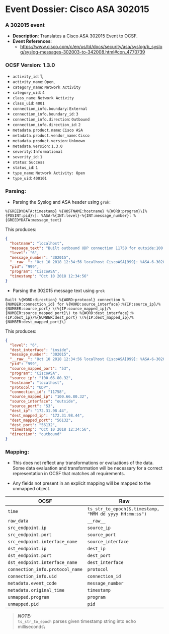 # Event Dossier: Cisco ASA 302015

### A 302015 event

- **Description**: Translates a Cisco ASA 302015 Event to OCSF.
- **Event References**:
    - https://www.cisco.com/c/en/us/td/docs/security/asa/syslog/b_syslog/syslog-messages-302003-to-342008.html#con_4770739

### OCSF Version: 1.3.0

- `activity_id`: 1,
- `activity_name`: `Open`,
- `category_name`: `Network Activity`
- `category_uid`: `4`
- `class_name`: `Network Activity`
- `class_uid`: `4001`
- `connection_info.boundary`: `External`
- `connection_info.boundary_id`: `3`
- `connection_info.direction`: `Outbound`
- `connection_info.direction_id`: `2`
- `metadata.product.name`: `Cisco ASA`
- `metadata.product.vendor_name`: `Cisco`
- `metadata.product.version`: `Unknown`
- `metadata.version`: `1.3.0`
- `severity`: `Informational`
- `severity_id`: `1`
- `status`: `Success`
- `status_id`: `1`
- `type_name`: `Network Activity: Open`
- `type_uid`: `400101`

### Parsing:

- Parsing the Syslog and ASA header using `grok`:

```
%{GREEDYDATA:timestamp} %{HOSTNAME:hostname} %{WORD:program}\[%{POSINT:pid}\]: %ASA-%{INT:level}-%{INT:message_number}: %{GREEDYDATA:message_text}
```

This produces:

```json
{
  "hostname": "localhost",
  "message_text": "Built outbound UDP connection 11758 for outside:100.66.80.32/53 (100.66.80.32/53) to inside:172.31.98.44/56132 (172.31.98.44/56132)",
  "level": "6",
  "message_number": "302015",
  "__raw__": "Oct 10 2018 12:34:56 localhost CiscoASA[999]: %ASA-6-302015: Built outbound UDP connection 11758 for outside:100.66.80.32/53 (100.66.80.32/53) to inside:172.31.98.44/56132 (172.31.98.44/56132)",
  "pid": "999",
  "program": "CiscoASA",
  "timestamp": "Oct 10 2018 12:34:56"
}
```

- Parsing the 302015 message text using `grok`

```
Built %{WORD:direction} %{WORD:protocol} connection %{NUMBER:connection_id} for %{WORD:source_interface}:%{IP:source_ip}/%{NUMBER:source_port} \(%{IP:source_mapped_ip}/%{NUMBER:source_mapped_port}\) to %{WORD:dest_interface}:%{IP:dest_ip}/%{NUMBER:dest_port} \(%{IP:dest_mapped_ip}/%{NUMBER:dest_mapped_port}\)
```

This produces:

```json
{
  "level": "6",
  "dest_interface": "inside",
  "message_number": "302015",
  "__raw__": "Oct 10 2018 12:34:56 localhost CiscoASA[999]: %ASA-6-302015: Built outbound UDP connection 11758 for outside:100.66.80.32/53 (100.66.80.32/53) to inside:172.31.98.44/56132 (172.31.98.44/56132)",
  "pid": "999",
  "source_mapped_port": "53",
  "program": "CiscoASA",
  "source_ip": "100.66.80.32",
  "hostname": "localhost",
  "protocol": "UDP",
  "connection_id": "11758",
  "source_mapped_ip": "100.66.80.32",
  "source_interface": "outside",
  "source_port": "53",
  "dest_ip": "172.31.98.44",
  "dest_mapped_ip": "172.31.98.44",
  "dest_mapped_port": "56132",
  "dest_port": "56132",
  "timestamp": "Oct 10 2018 12:34:56",
  "direction": "outbound"
}
```

### Mapping:

- This does not reflect any transformations or evaluations of the data. Some data evaluation and transformation will be
  necessary for a correct representation in OCSF that matches all requirements.

- Any fields not present in an explicit mapping will be mapped to the unmapped object.

| OCSF                            | Raw                                                    |
|---------------------------------|--------------------------------------------------------|
| `time`                          | `ts_str_to_epoch($.timestamp, "MMM dd yyyy HH:mm:ss")` |
| `raw_data`                      | `__raw__`                                              |
| `src_endpoint.ip`               | `source_ip`                                            |
| `src_endpoint.port`             | `source_port`                                          |
| `src_endpoint.interface_name`   | `source_interface`                                     |
| `dst_endpoint.ip`               | `dest_ip`                                              |
| `dst_endpoint.port`             | `dest_port`                                            |
| `dst_endpoint.interface_name`   | `dest_interface`                                       |
| `connection_info.protocol_name` | `protocol`                                             |
| `connection_info.uid`           | `connection_id`                                        |
| `metadata.event_code`           | `message_number`                                       |
| `metadata.original_time`        | `timestamp`                                            |
| `unmapped.program`              | `program`                                              |
| `unmapped.pid`                  | `pid`                                                  |

> **_NOTE:_**\
> `ts_str_to_epoch` parses given timestamp string into echo milliseconds\